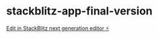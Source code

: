 # stackblitz-app-final-version

[Edit in StackBlitz next generation editor ⚡️](https://stackblitz.com/~/github.com/Zosia08/stackblitz-app-final-version)